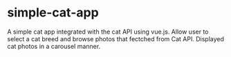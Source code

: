 # simple-cat-app
A simple cat app integrated with the cat API using vue.js.
Allow user to select a cat breed and browse photos that fectched from Cat API.
Displayed cat photos in a carousel manner.
